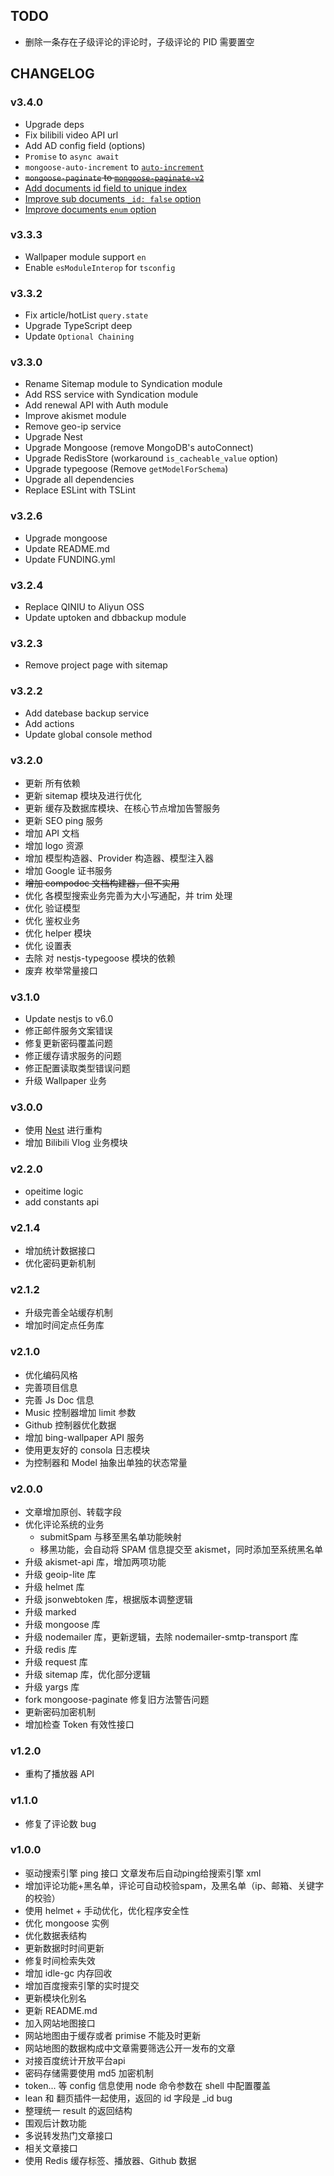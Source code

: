 
## TODO
- 删除一条存在子级评论的评论时，子级评论的 PID 需要置空

## CHANGELOG

### v3.4.0
- Upgrade deps
- Fix bilibili video API url
- Add AD config field (options)
- `Promise` to `async await`
- `mongoose-auto-increment` to [`auto-increment`](https://github.com/typegoose/auto-increment/)
- ~~`mongoose-paginate` to [`mongoose-paginate-v2`](https://github.com/aravindnc/mongoose-paginate-v2#readme)~~
- [Add documents id field to unique index](https://typegoose.github.io/typegoose/docs/api/decorators/prop#unique)
- [Improve sub documents `_id: false` option](https://typegoose.github.io/typegoose/docs/api/decorators/prop#_id)
- [Improve documents `enum` option](https://typegoose.github.io/typegoose/docs/api/decorators/prop#enum)


### v3.3.3
- Wallpaper module support `en`
- Enable `esModuleInterop` for `tsconfig`

### v3.3.2
- Fix article/hotList `query.state`
- Upgrade TypeScript deep
- Update `Optional Chaining`

### v3.3.0
- Rename Sitemap module to Syndication module
- Add RSS service with Syndication module
- Add renewal API with Auth module
- Improve akismet module
- Remove geo-ip service
- Upgrade Nest
- Upgrade Mongoose (remove MongoDB's autoConnect)
- Upgrade RedisStore (workaround `is_cacheable_value` option)
- Upgrade typegoose (Remove `getModelForSchema`)
- Upgrade all dependencies
- Replace ESLint with TSLint

### v3.2.6
- Upgrade mongoose
- Update README.md
- Update FUNDING.yml

### v3.2.4
- Replace QINIU to Aliyun OSS
- Update uptoken and dbbackup module

### v3.2.3
- Remove project page with sitemap

### v3.2.2
- Add datebase backup service
- Add actions
- Update global console method

### v3.2.0
- 更新 所有依赖
- 更新 sitemap 模块及进行优化
- 更新 缓存及数据库模块、在核心节点增加告警服务
- 更新 SEO ping 服务
- 增加 API 文档
- 增加 logo 资源
- 增加 模型构造器、Provider 构造器、模型注入器
- 增加 Google 证书服务
- ~~增加 compodoc 文档构建器，但不实用~~
- 优化 各模型搜索业务完善为大小写通配，并 trim 处理
- 优化 验证模型
- 优化 鉴权业务
- 优化 helper 模块
- 优化 设置表
- 去除 对 nestjs-typegoose 模块的依赖
- 废弃 枚举常量接口

### v3.1.0
- Update nestjs to v6.0
- 修正邮件服务文案错误
- 修复更新密码覆盖问题
- 修正缓存请求服务的问题
- 修正配置读取类型错误问题
- 升级 Wallpaper 业务

### v3.0.0
- 使用 [Nest](https://github.com/nestjs/nest) 进行重构
- 增加 Bilibili Vlog 业务模块

### v2.2.0
- opeitime logic
- add constants api

### v2.1.4
- 增加统计数据接口
- 优化密码更新机制

### v2.1.2
- 升级完善全站缓存机制
- 增加时间定点任务库

### v2.1.0
- 优化编码风格
- 完善项目信息
- 完善 Js Doc 信息
- Music 控制器增加 limit 参数
- Github 控制器优化数据
- 增加 bing-wallpaper API 服务
- 使用更友好的 consola 日志模块
- 为控制器和 Model 抽象出单独的状态常量

### v2.0.0
- 文章增加原创、转载字段
- 优化评论系统的业务
  * submitSpam 与移至黑名单功能映射
  * 移黑功能，会自动将 SPAM 信息提交至 akismet，同时添加至系统黑名单
- 升级 akismet-api 库，增加两项功能
- 升级 geoip-lite 库
- 升级 helmet 库
- 升级 jsonwebtoken 库，根据版本调整逻辑
- 升级 marked
- 升级 mongoose 库
- 升级 nodemailer 库，更新逻辑，去除 nodemailer-smtp-transport 库
- 升级 redis 库
- 升级 request 库
- 升级 sitemap 库，优化部分逻辑
- 升级 yargs 库
- fork mongoose-paginate 修复旧方法警告问题
- 更新密码加密机制
- 增加检查 Token 有效性接口

### v1.2.0
- 重构了播放器 API

### v1.1.0
- 修复了评论数 bug

### v1.0.0
- 驱动搜索引擎 ping 接口 文章发布后自动ping给搜索引擎 xml
- 增加评论功能+黑名单，评论可自动校验spam，及黑名单（ip、邮箱、关键字的校验）
- 使用 helmet + 手动优化，优化程序安全性
- 优化 mongoose 实例
- 优化数据表结构
- 更新数据时时间更新
- 修复时间检索失效
- 增加 idle-gc 内存回收
- 增加百度搜索引擎的实时提交
- 更新模块化别名
- 更新 README.md
- 加入网站地图接口
- 网站地图由于缓存或者 primise 不能及时更新
- 网站地图的数据构成中文章需要筛选公开一发布的文章
- 对接百度统计开放平台api
- 密码存储需要使用 md5 加密机制
- token... 等 config 信息使用 node 命令参数在 shell 中配置覆盖
- lean 和 翻页插件一起使用，返回的 id 字段是 _id bug
- 整理统一 result 的返回结构
- 围观后计数功能
- 多说转发热门文章接口
- 相关文章接口
- 使用 Redis 缓存标签、播放器、Github 数据
